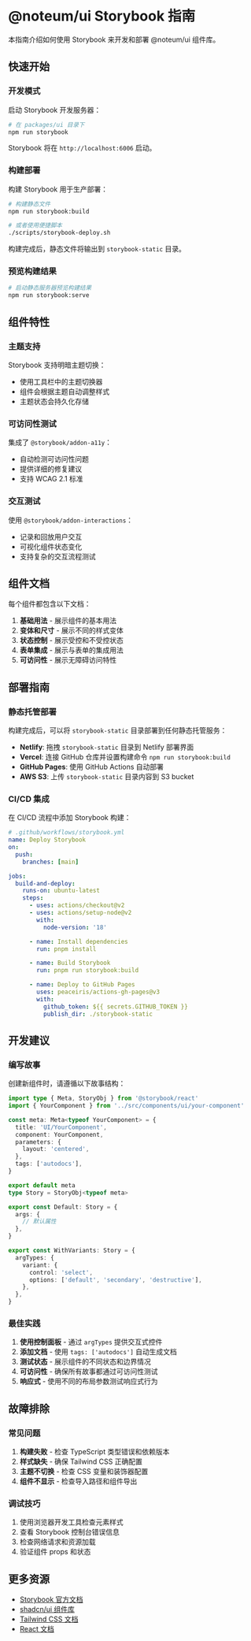 # @noteum/ui Storybook 指南

本指南介绍如何使用 Storybook 来开发和部署 @noteum/ui 组件库。

## 快速开始

### 开发模式

启动 Storybook 开发服务器：

```bash
# 在 packages/ui 目录下
npm run storybook
```

Storybook 将在 `http://localhost:6006` 启动。

### 构建部署

构建 Storybook 用于生产部署：

```bash
# 构建静态文件
npm run storybook:build

# 或者使用便捷脚本
./scripts/storybook-deploy.sh
```

构建完成后，静态文件将输出到 `storybook-static` 目录。

### 预览构建结果

```bash
# 启动静态服务器预览构建结果
npm run storybook:serve
```

## 组件特性

### 主题支持

Storybook 支持明暗主题切换：

- 使用工具栏中的主题切换器
- 组件会根据主题自动调整样式
- 主题状态会持久化存储

### 可访问性测试

集成了 `@storybook/addon-a11y`：

- 自动检测可访问性问题
- 提供详细的修复建议
- 支持 WCAG 2.1 标准

### 交互测试

使用 `@storybook/addon-interactions`：

- 记录和回放用户交互
- 可视化组件状态变化
- 支持复杂的交互流程测试

## 组件文档

每个组件都包含以下文档：

1. **基础用法** - 展示组件的基本用法
2. **变体和尺寸** - 展示不同的样式变体
3. **状态控制** - 展示受控和不受控状态
4. **表单集成** - 展示与表单的集成用法
5. **可访问性** - 展示无障碍访问特性

## 部署指南

### 静态托管部署

构建完成后，可以将 `storybook-static` 目录部署到任何静态托管服务：

- **Netlify**: 拖拽 `storybook-static` 目录到 Netlify 部署界面
- **Vercel**: 连接 GitHub 仓库并设置构建命令 `npm run storybook:build`
- **GitHub Pages**: 使用 GitHub Actions 自动部署
- **AWS S3**: 上传 `storybook-static` 目录内容到 S3 bucket

### CI/CD 集成

在 CI/CD 流程中添加 Storybook 构建：

```yaml
# .github/workflows/storybook.yml
name: Deploy Storybook
on:
  push:
    branches: [main]

jobs:
  build-and-deploy:
    runs-on: ubuntu-latest
    steps:
      - uses: actions/checkout@v2
      - uses: actions/setup-node@v2
        with:
          node-version: '18'

      - name: Install dependencies
        run: pnpm install

      - name: Build Storybook
        run: pnpm run storybook:build

      - name: Deploy to GitHub Pages
        uses: peaceiris/actions-gh-pages@v3
        with:
          github_token: ${{ secrets.GITHUB_TOKEN }}
          publish_dir: ./storybook-static
```

## 开发建议

### 编写故事

创建新组件时，请遵循以下故事结构：

```typescript
import type { Meta, StoryObj } from '@storybook/react'
import { YourComponent } from '../src/components/ui/your-component'

const meta: Meta<typeof YourComponent> = {
  title: 'UI/YourComponent',
  component: YourComponent,
  parameters: {
    layout: 'centered',
  },
  tags: ['autodocs'],
}

export default meta
type Story = StoryObj<typeof meta>

export const Default: Story = {
  args: {
    // 默认属性
  },
}

export const WithVariants: Story = {
  argTypes: {
    variant: {
      control: 'select',
      options: ['default', 'secondary', 'destructive'],
    },
  },
}
```

### 最佳实践

1. **使用控制面板** - 通过 `argTypes` 提供交互式控件
2. **添加文档** - 使用 `tags: ['autodocs']` 自动生成文档
3. **测试状态** - 展示组件的不同状态和边界情况
4. **可访问性** - 确保所有故事都通过可访问性测试
5. **响应式** - 使用不同的布局参数测试响应式行为

## 故障排除

### 常见问题

1. **构建失败** - 检查 TypeScript 类型错误和依赖版本
2. **样式缺失** - 确保 Tailwind CSS 正确配置
3. **主题不切换** - 检查 CSS 变量和装饰器配置
4. **组件不显示** - 检查导入路径和组件导出

### 调试技巧

1. 使用浏览器开发工具检查元素样式
2. 查看 Storybook 控制台错误信息
3. 检查网络请求和资源加载
4. 验证组件 props 和状态

## 更多资源

- [Storybook 官方文档](https://storybook.js.org/)
- [shadcn/ui 组件库](https://ui.shadcn.com/)
- [Tailwind CSS 文档](https://tailwindcss.com/)
- [React 文档](https://react.dev/)
